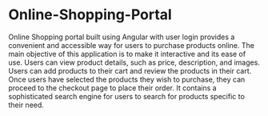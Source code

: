# Online-Shopping-Portal
Online Shopping portal built using Angular with user login provides a convenient and 
accessible way for users to purchase products online. The main objective of this application is 
to make it interactive and its ease of use. Users can view product details, such as price, 
description, and images. Users can add products to their cart and review the products in their 
cart. Once users have selected the products they wish to purchase, they can proceed to the 
checkout page to place their order. It contains a sophisticated search engine for users to 
search for products specific to their need. 
